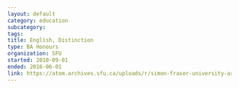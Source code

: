 ```yaml
---
layout: default
category: education
subcategory:
tags:
title: English, Distinction
type: BA Honours
organization: SFU
started: 2010-09-01
ended: 2016-06-01    
link: https://atom.archives.sfu.ca/uploads/r/simon-fraser-university-archives/e/2/b/e2b43a51f696ca5fdc8a2e55b1dc60a6aa8e47ac486a6b5fa6d7a58d10e849e3/6aa7411c-ff75-4732-ab5f-a4dda7604e55-SFUSpring2016_ConvocationBklt.pdf
---
```

